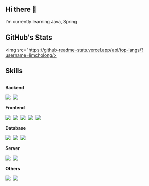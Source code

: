 <!--
**limcholong/limcholong** is a ✨ _special_ ✨ repository because its `README.md` (this file) appears on your GitHub profile.

Here are some ideas to get you started:

- 🔭 I’m currently working on ...
- 🌱 I’m currently learning ...
- 👯 I’m looking to collaborate on ...
- 🤔 I’m looking for help with ...
- 💬 Ask me about ...
- 📫 How to reach me: ...
- 😄 Pronouns: ...
- ⚡ Fun fact: ...
-->
## Hi there 👋
I’m currently learning Java, Spring

## GitHub's Stats
<img src="https://github-readme-stats.vercel.app/api/top-langs/?username=limcholong/>

## Skills
<div style="display:flex; flex-direction:column; align-items:flex-start;">
    <!-- Backend -->
    <p><strong>Backend</strong></p>
    <div>
        <img src="https://img.shields.io/badge/Java-007396?style=flat-square&logo=Java&logoColor=white"/></a>&nbsp
        <img src="https://img.shields.io/badge/Spring-6DB33F?style=flat-square&logo=Spring&logoColor=white"/></a>&nbsp
    </div>
    <!-- Frontend -->
    <p><strong>Frontend</strong></p>
    <div>
        <img src="https://img.shields.io/badge/HTML-E34F26?style=flat-square&logo=html5&logoColor=white"></a>&nbsp
        <img src="https://img.shields.io/badge/CSS-1572B6?style=flat-square&logo=css3&logoColor=white"></a>&nbsp
        <img src="https://img.shields.io/badge/JavaScript-F7DF1E?style=flat-square&logo=JavaScript&logoColor=white"></a>&nbsp
        <img src="https://img.shields.io/badge/Node.js-339933?style=flat-square&logo=Node.js&logoColor=white"/></a>&nbsp
        <img src="https://img.shields.io/badge/Vue.js-4FC08D?style=flat-square&logo=Vue.js&logoColor=white"/></a>&nbsp
    </div>
    <!-- Database -->
    <p><strong>Database</strong></p>
    <div>
        <img src="https://img.shields.io/badge/Oracle-F80000?style=flat-square&logo=Oracle&logoColor=white"></a>&nbsp
        <img src="https://img.shields.io/badge/MySQL-4479A1?style=flat-square&logo=MySQL&logoColor=white"></a>&nbsp
        <img src="https://img.shields.io/badge/MariaDB-003545?style=flat-square&logo=MariaDB&logoColor=white"></a>&nbsp
    </div>
    <!-- Server -->
    <p><strong>Server</strong></p>
    <div>
        <img src="https://img.shields.io/badge/Linux-FCC624?style=flat-square&logo=Linux&logoColor=black"></a>&nbsp
        <img src="https://img.shields.io/badge/Apache Tomcat-F8DC75?style=flat-square&logo=Apache Tomcat&logoColor=black"></a>&nbsp
    </div>
    <!-- Others -->
    <p><strong>Others</strong></p>
    <div>
        <img src="https://img.shields.io/badge/Python-3776AB?style=flat-square&logo=Python&logoColor=white"></a>&nbsp
        <img src="https://img.shields.io/badge/Visual Studio Code-007ACC?style=flat-square&logo=Visual Studio Code&logoColor=white"></a>&nbsp
    </div>
    <br>
</div>
